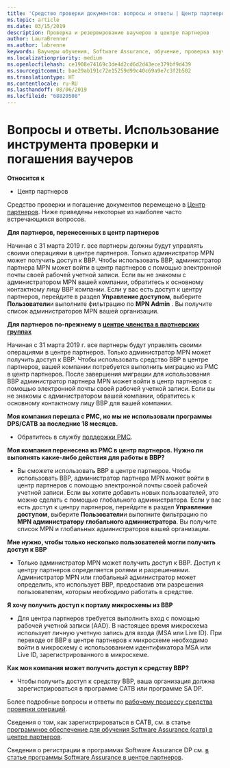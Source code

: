 ```yaml
---
title: 'Средство проверки документов: вопросы и ответы | Центр партнеров'
ms.topic: article
ms.date: 03/15/2019
description: Проверка и резервирование ваучеров в центре партнеров
author: LauraBrenner
ms.author: labrenne
keywords: Ваучеры обучения, Software Assurance, обучение, проверка ваучеров, резервный ваучер
ms.localizationpriority: medium
ms.openlocfilehash: ce1908e74169c3de4d2cd6d2d43ece379bf9d439
ms.sourcegitcommit: bae29ab191c72e15259d99c40c69a9e7c3f2b502
ms.translationtype: HT
ms.contentlocale: ru-RU
ms.lasthandoff: 08/06/2019
ms.locfileid: "68820508"
---
```

# <a name="faq-using-the-voucher-validation-and-redemption-tool"></a>Вопросы и ответы. Использование инструмента проверки и погашения ваучеров 

**Относится к**

- Центр партнеров

Средство проверки и погашение документов перемещено в [Центр партнеров](https://partner.microsoft.com/pcv/dashboard/overview). Ниже приведены некоторые из наиболее часто встречающихся вопросов. 

**Для партнеров, перенесенных в центр партнеров**

 Начиная с 31 марта 2019 г. все партнеры должны будут управлять своими операциями в центре партнеров. Только администратор MPN может получить доступ к ВВР. Чтобы использовать ВВР, администратор партнера MPN может войти в центр партнеров с помощью электронной почты своей рабочей учетной записи. Если вы не знакомы с администратором MPN вашей компании, обратитесь к основному контактному лицу ВВР компании.  Если у вас есть доступ к центру партнеров, перейдите в раздел **Управление доступом**, выберите **Пользователи**и выполните фильтрацию по **MPN Admin** . Вы получите список администраторов MPN вашей организации.  

**Для партнеров по-прежнему в [центре членства в партнерских группах](https://partner.microsoft.com/)**

Начиная с 31 марта 2019 г. все партнеры будут управлять своими операциями в центре партнеров. Только администратор MPN может получить доступ к ВВР. Чтобы использовать средство ВВР в центре партнеров, вашей компании потребуется выполнить миграцию из PMC в центр партнеров. После завершения миграции для использования ВВР администратор партнера MPN может войти в центр партнеров с помощью электронной почты своей рабочей учетной записи. Если вы не знакомы с администратором вашей компании, обратитесь к основному контактному лицу ВВР для вашей компании.  


**Моя компания перешла с PMC, но мы не использовали программы DPS/САТВ за последние 18 месяцев.**

- Обратитесь в службу [поддержки PMC](mailto:proghelp@microsoft.com). 


**Моя компания перенесена из PMC в центр партнеров. Нужно ли выполнять какие-либо действия для работы в ВВР?** 

- Вы сможете использовать ВВР в центре партнеров.  Чтобы использовать ВВР, администратор партнера MPN может войти в центр партнеров с помощью электронной почты своей рабочей учетной записи. Если вы хотите добавить новых пользователей, это можно сделать с помощью глобального администратора. Если у вас есть доступ к центру партнеров, перейдите в раздел **Управление доступом**, выберите **Пользователи**и выполните фильтрацию по **MPN администратору** **глобального администратора**. Вы получите список MPN и глобальных администраторов вашей организации.  

**Мне нужно, чтобы только несколько пользователей могли получить доступ к ВВР**

- Только администратор MPN может получить доступ к ВВР. Доступ к центру партнеров определяется ролями и разрешениями. Администратор MPN или глобальный администратор может определить, кто использует ВВР, предоставив эти разрешения пользователям, которым необходимо работать в средстве.

**Я хочу получить доступ к порталу микросхемы из ВВР**

- Для центра партнеров требуется выполнить вход с помощью рабочей учетной записи (AAD).  В настоящее время микросхема использует личную учетную запись для входа (MSA или Live ID).  При переходе от ВВР в центре партнеров к микросхеме необходимо войти в микросхему с использованием идентификатора MSA или Live ID, зарегистрированного в микросхеме.

**Как моя компания может получить доступ к средству ВВР?**

- Чтобы получить доступ к средству ВВР, ваша организация должна зарегистрироваться в программе САТВ или программе SA DP.

Более подробные вопросы и ответы по [рабочему процессу средства проверки операций](https://query.prod.cms.rt.microsoft.com/cms/api/am/binary/RE3kz5o).

Сведения о том, как зарегистрироваться в САТВ, см. в статье [программное обеспечение для обучения Software Assurance (сатв) в центре партнеров](software-assurance-satv.md).

Сведения о регистрации в программах Software Assurance DP см. [в статье программы Software Assurance в центре партнеров](software-assurance-dps.md).
